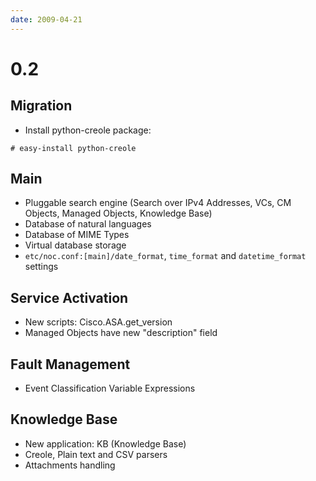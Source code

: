 ```yaml
---
date: 2009-04-21
---
```


# 0.2

## Migration

- Install python-creole package:

```
# easy-install python-creole
```

## Main

- Pluggable search engine (Search over IPv4 Addresses, VCs, CM
  Objects, Managed Objects, Knowledge Base)
- Database of natural languages
- Database of MIME Types
- Virtual database storage
- `etc/noc.conf:[main]/date_format`, `time_format` and `datetime_format`
  settings

## Service Activation

- New scripts: Cisco.ASA.get_version
- Managed Objects have new "description" field

## Fault Management

- Event Classification Variable Expressions

## Knowledge Base

- New application: KB (Knowledge Base)
- Creole, Plain text and CSV parsers
- Attachments handling
